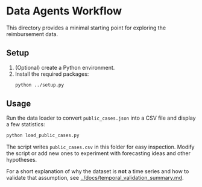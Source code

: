 # Data Agents Workflow

This directory provides a minimal starting point for exploring the reimbursement data.

## Setup

1. (Optional) create a Python environment.
2. Install the required packages:
   ```bash
   python ../setup.py
   ```

## Usage

Run the data loader to convert `public_cases.json` into a CSV file and display a few statistics:

```bash
python load_public_cases.py
```

The script writes `public_cases.csv` in this folder for easy inspection. Modify the script or add new ones to experiment with forecasting ideas and other hypotheses.

For a short explanation of why the dataset is **not** a time series and how to validate that assumption, see [../docs/temporal_validation_summary.md](../docs/temporal_validation_summary.md).
